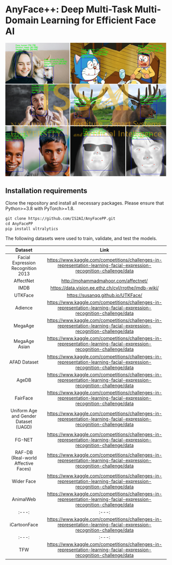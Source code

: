 # AnyFace++: Deep Multi-Task Multi-Domain Learning for Efficient Face AI
![Anyfacepp](https://github.com/IS2AI/AnyFacePP/blob/main/predictions.png)
## Installation requirements
Clone the repository and install all necessary packages. Please ensure that Python>=3.8 with PyTorch>=1.8.
```
git clone https://github.com/IS2AI/AnyFacePP.git
cd AnyFacePP
pip install ultralytics
```
The following datasets were used to train, validate, and test the models.

| Dataset | Link    |
| :---:   | :---: | 
| Facial Expression Recognition 2013 | https://www.kaggle.com/competitions/challenges-in-representation-learning-facial-expression-recognition-challenge/data  |
| AffectNet | http://mohammadmahoor.com/affectnet/  |
| IMDB | https://data.vision.ee.ethz.ch/cvl/rrothe/imdb-wiki/  |
| UTKFace | https://susanqq.github.io/UTKFace/  |
| Adience | https://www.kaggle.com/competitions/challenges-in-representation-learning-facial-expression-recognition-challenge/data  |
| MegaAge | https://www.kaggle.com/competitions/challenges-in-representation-learning-facial-expression-recognition-challenge/data  |
| MegaAge Asian | https://www.kaggle.com/competitions/challenges-in-representation-learning-facial-expression-recognition-challenge/data  | 
| AFAD Dataset | https://www.kaggle.com/competitions/challenges-in-representation-learning-facial-expression-recognition-challenge/data  |
| AgeDB | https://www.kaggle.com/competitions/challenges-in-representation-learning-facial-expression-recognition-challenge/data  |
| FairFace | https://www.kaggle.com/competitions/challenges-in-representation-learning-facial-expression-recognition-challenge/data  |
| Uniform Age and Gender Dataset (UAGD) | https://www.kaggle.com/competitions/challenges-in-representation-learning-facial-expression-recognition-challenge/data  |
| FG-NET | https://www.kaggle.com/competitions/challenges-in-representation-learning-facial-expression-recognition-challenge/data  | 
| RAF-DB (Real-world Affective Faces) | https://www.kaggle.com/competitions/challenges-in-representation-learning-facial-expression-recognition-challenge/data  | 
| Wider Face | https://www.kaggle.com/competitions/challenges-in-representation-learning-facial-expression-recognition-challenge/data  |
| AnimalWeb | https://www.kaggle.com/competitions/challenges-in-representation-learning-facial-expression-recognition-challenge/data  |
| :---:   | :---: | 
| iCartoonFace | https://www.kaggle.com/competitions/challenges-in-representation-learning-facial-expression-recognition-challenge/data  |
| :---:   | :---: | 
| TFW | https://www.kaggle.com/competitions/challenges-in-representation-learning-facial-expression-recognition-challenge/data  |

